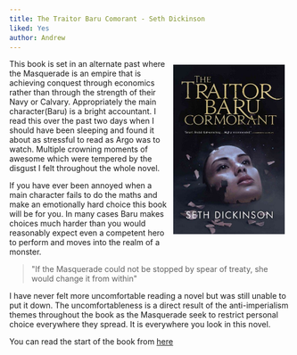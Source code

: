 ```yaml
---
title: The Traitor Baru Comorant - Seth Dickinson
liked: Yes
author: Andrew
---
```

<img src="/images/ttbc.jpg" style="float: right; margin: 10px; width:200px;" />
This book is set in an alternate past where the Masquerade is an empire that is achieving conquest through economics rather than through the strength of their Navy or Calvary. Appropriately the main character(Baru) is a bright accountant. I read this over the past two days when I should have been sleeping and found it about as stressful to read as Argo was to watch. Multiple crowning moments of awesome which were tempered by the disgust I felt throughout the whole novel. 

If you have ever been annoyed when a main character fails to do the maths and make an emotionally hard choice this book will be for you. In many cases Baru makes choices much harder than you would reasonably expect even a competent hero to perform and moves into the realm of a monster.

>"If the Masquerade could not be stopped by spear of treaty, she would change it from within"

I have never felt more uncomfortable reading a novel but was still unable to put it down. The uncomfortableness is a direct result of the anti-imperialism themes throughout the book as the Masquerade seek to restrict personal choice everywhere they spread. It is everywhere you look in this novel.

You can read the start of the book from [here](http://www.tor.com/2015/05/26/excerpt-the-traitor-baru-cormorant-seth-dickinson/)
